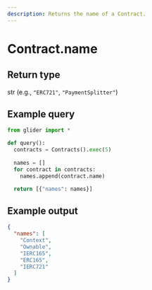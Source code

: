 ```yaml
---
description: Returns the name of a Contract.
---
```


# Contract.name

## Return type

str (e.g., `"ERC721"`, `"PaymentSplitter"`)

## Example query

```python
from glider import *

def query():
  contracts = Contracts().exec(5)
  
  names = []
  for contract in contracts:
    names.append(contract.name)

  return [{"names": names}]
```

## Example output

```json
{
  "names": [
    "Context",
    "Ownable",
    "IERC165",
    "ERC165",
    "IERC721"
  ]
}
```
